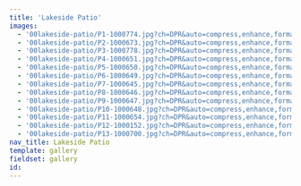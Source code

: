 ```yaml
---
title: 'Lakeside Patio'
images:
  - '00lakeside-patio/P1-1000774.jpg?ch=DPR&auto=compress,enhance,format&w=475&h=300'
  - '00lakeside-patio/P2-1000673.jpg?ch=DPR&auto=compress,enhance,format&w=475&h=300'
  - '00lakeside-patio/P3-1000778.jpg?ch=DPR&auto=compress,enhance,format&w=475&h=300'
  - '00lakeside-patio/P4-1000651.jpg?ch=DPR&auto=compress,enhance,format&w=475&h=300'
  - '00lakeside-patio/P5-1000650.jpg?ch=DPR&auto=compress,enhance,format&w=475&h=300'
  - '00lakeside-patio/P6-1000649.jpg?ch=DPR&auto=compress,enhance,format&w=475&h=300'
  - '00lakeside-patio/P7-1000645.jpg?ch=DPR&auto=compress,enhance,format&w=475&h=300'
  - '00lakeside-patio/P8-1000646.jpg?ch=DPR&auto=compress,enhance,format&w=475&h=300'
  - '00lakeside-patio/P9-1000647.jpg?ch=DPR&auto=compress,enhance,format&w=475&h=300'
  - '00lakeside-patio/P10-1000648.jpg?ch=DPR&auto=compress,enhance,format&w=475&h=300'
  - '00lakeside-patio/P11-1000654.jpg?ch=DPR&auto=compress,enhance,format&w=475&h=300'
  - '00lakeside-patio/P12-1000152.jpg?ch=DPR&auto=compress,enhance,format&w=475&h=300'
  - '00lakeside-patio/P13-1000700.jpg?ch=DPR&auto=compress,enhance,format&w=475&h=300'
nav_title: Lakeside Patio
template: gallery
fieldset: gallery
id: 
---
```

